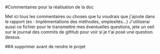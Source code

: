 #Commentaires pour la réalisation de la doc

Met ici tous les commentaires ou choses que tu voudrais que j'ajoute dans le rapport (ex : Implémentations des méthodes, omplexités...)
J'utiliserai aussi ce fichier pour te transmettre mes éventuelles questions, jete un oeil sur le journal des commits de gitHub pour voir si je t'ai posé une question dessus.

##A supprimer avant de rendre le projet


